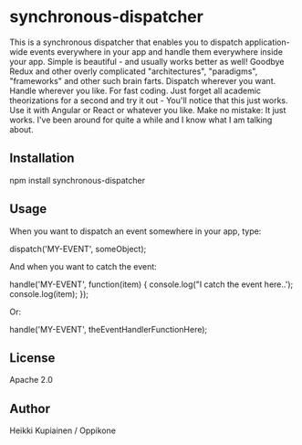 # synchronous-dispatcher

This is a synchronous dispatcher that enables you to dispatch application-wide events everywhere in your app and handle them
everywhere inside your app. Simple is beautiful - and usually works better as well! Goodbye Redux and other overly complicated
"architectures", "paradigms", "frameworks" and other such brain farts. Dispatch wherever you want. Handle wherever you like. For fast coding. Just forget
all academic theorizations for a second and try it out - You'll notice that this just works. Use it with Angular or React or whatever
you like. Make no mistake: It just works. I've been around for quite a while and I know what I am talking about.

## Installation

npm install synchronous-dispatcher

## Usage

When you want to dispatch an event somewhere in your app, type:

dispatch('MY-EVENT', someObject);

And when you want to catch the event:

handle('MY-EVENT', function(item) {
  console.log("I catch the event here..');
  console.log(item);
});

Or:

handle('MY-EVENT', theEventHandlerFunctionHere);

## License

Apache 2.0

## Author

Heikki Kupiainen / Oppikone

